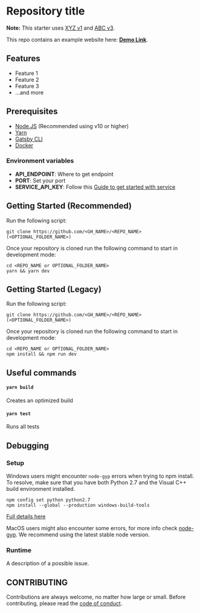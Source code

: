 # Repository title

[//]: # (Badge zone)

[//]: # (Short description to introduce the project)

[//]: # (If this is a consumable module, template or library; add major version notes here so other developers know if this is compatible with their use case)
**Note:** This starter uses [XYZ v1](#Repository-title) and [ABC v3](#Repository-title).

[//]: # (Link to demo)
This repo contains an example website here: **[Demo Link](#Repository-title)**.

[//]: # (Succinct list of features)
## Features

- Feature 1
- Feature 2
- Feature 3
- ...and more

[//]: # (List of prerequisites)
## Prerequisites

- [Node.JS](https://nodejs.org/) (Recommended using v10 or higher)
- [Yarn](https://yarnpkg.com/)
- [Gatsby CLI](https://www.gatsbyjs.org/docs/)
- [Docker](https://www.docker.com/)

[//]: # (List of environment variables in alphabetical order and description where to get those values)
### Environment variables
- **API_ENDPOINT**: Where to get endpoint
- **PORT**: Set your port
- **SERVICE_API_KEY**: Follow this [Guide to get started with service](#Repository-title)

[//]: # (Recommended getting started flow should come first and be marked as recommended)
## Getting Started (Recommended)

Run the following script:

```
git clone https://github.com/<GH_NAME>/<REPO_NAME> (<OPTIONAL_FOLDER_NAME>)
```

Once your repository is cloned run the following command to start in development mode:

```
cd <REPO_NAME or OPTIONAL_FOLDER_NAME>
yarn && yarn dev
```

[//]: # (Other getting started flow)

[//]: # (Legacy getting started flow should come last and be marked as legacy)
## Getting Started (Legacy)

Run the following script:

```
git clone https://github.com/<GH_NAME>/<REPO_NAME> (<OPTIONAL_FOLDER_NAME>)
```

Once your repository is cloned run the following command to start in development mode:

```
cd <REPO_NAME or OPTIONAL_FOLDER_NAME>
npm install && npm run dev
```

[//]: # (Useful commands)
## Useful commands

#### `yarn build`

Creates an optimized build

#### `yarn test`

Runs all tests

[//]: # (Describe possible obstacles that users can run into when running the project)
## Debugging

[//]: # (Issues which could arise during setup)
### Setup
Windows users might encounter `node-gyp` errors when trying to npm install.
To resolve, make sure that you have both Python 2.7 and the Visual C++ build environment installed.

```
npm config set python python2.7
npm install --global --production windows-build-tools
```

[Full details here](https://www.npmjs.com/package/node-gyp 'NPM node-gyp page')

MacOS users might also encounter some errors, for more info check [node-gyp](https://github.com/nodejs/node-gyp). We recommend using the latest stable node version.

[//]: # (Issues which could arise during runtime)
### Runtime

A description of a possible issue.

## CONTRIBUTING

Contributions are always welcome, no matter how large or small. Before contributing,
please read the [code of conduct](CODE_OF_CONDUCT.md).

